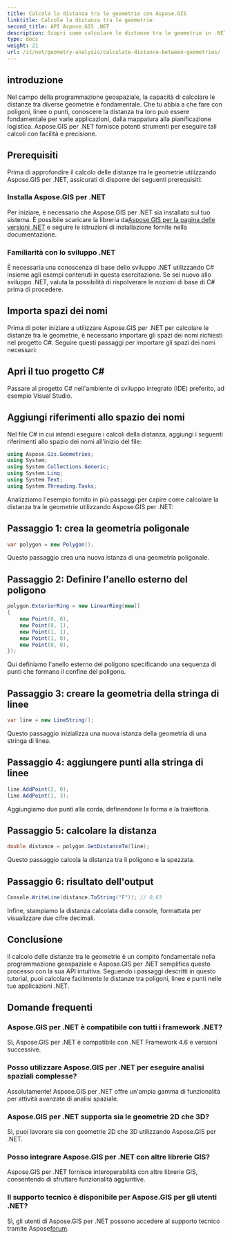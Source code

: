 ```yaml
---
title: Calcola la distanza tra le geometrie con Aspose.GIS
linktitle: Calcola la distanza tra le geometrie
second_title: API Aspose.GIS .NET
description: Scopri come calcolare le distanze tra le geometrie in .NET utilizzando Aspose.GIS. Guida passo passo con esempi di codice. Migliora le tue applicazioni geospaziali.
type: docs
weight: 21
url: /it/net/geometry-analysis/calculate-distance-between-geometries/
---
```

## introduzione
Nel campo della programmazione geospaziale, la capacità di calcolare le distanze tra diverse geometrie è fondamentale. Che tu abbia a che fare con poligoni, linee o punti, conoscere la distanza tra loro può essere fondamentale per varie applicazioni, dalla mappatura alla pianificazione logistica. Aspose.GIS per .NET fornisce potenti strumenti per eseguire tali calcoli con facilità e precisione.
## Prerequisiti
Prima di approfondire il calcolo delle distanze tra le geometrie utilizzando Aspose.GIS per .NET, assicurati di disporre dei seguenti prerequisiti:
### Installa Aspose.GIS per .NET
 Per iniziare, è necessario che Aspose.GIS per .NET sia installato sul tuo sistema. È possibile scaricare la libreria da[Aspose.GIS per la pagina delle versioni .NET](https://releases.aspose.com/gis/net/) e seguire le istruzioni di installazione fornite nella documentazione.
### Familiarità con lo sviluppo .NET
È necessaria una conoscenza di base dello sviluppo .NET utilizzando C# insieme agli esempi contenuti in questa esercitazione. Se sei nuovo allo sviluppo .NET, valuta la possibilità di rispolverare le nozioni di base di C# prima di procedere.

## Importa spazi dei nomi
Prima di poter iniziare a utilizzare Aspose.GIS per .NET per calcolare le distanze tra le geometrie, è necessario importare gli spazi dei nomi richiesti nel progetto C#. Seguire questi passaggi per importare gli spazi dei nomi necessari:
## Apri il tuo progetto C#
Passare al progetto C# nell'ambiente di sviluppo integrato (IDE) preferito, ad esempio Visual Studio.
## Aggiungi riferimenti allo spazio dei nomi
Nel file C# in cui intendi eseguire i calcoli della distanza, aggiungi i seguenti riferimenti allo spazio dei nomi all'inizio del file:
```csharp
using Aspose.Gis.Geometries;
using System;
using System.Collections.Generic;
using System.Linq;
using System.Text;
using System.Threading.Tasks;
```

Analizziamo l'esempio fornito in più passaggi per capire come calcolare la distanza tra le geometrie utilizzando Aspose.GIS per .NET:
## Passaggio 1: crea la geometria poligonale
```csharp
var polygon = new Polygon();
```
Questo passaggio crea una nuova istanza di una geometria poligonale.
## Passaggio 2: Definire l'anello esterno del poligono
```csharp
polygon.ExteriorRing = new LinearRing(new[]
{
    new Point(0, 0),
    new Point(0, 1),
    new Point(1, 1),
    new Point(1, 0),
    new Point(0, 0),
});
```
Qui definiamo l'anello esterno del poligono specificando una sequenza di punti che formano il confine del poligono.
## Passaggio 3: creare la geometria della stringa di linee
```csharp
var line = new LineString();
```
Questo passaggio inizializza una nuova istanza della geometria di una stringa di linea.
## Passaggio 4: aggiungere punti alla stringa di linee
```csharp
line.AddPoint(2, 0);
line.AddPoint(1, 3);
```
Aggiungiamo due punti alla corda, definendone la forma e la traiettoria.
## Passaggio 5: calcolare la distanza
```csharp
double distance = polygon.GetDistanceTo(line);
```
Questo passaggio calcola la distanza tra il poligono e la spezzata.
## Passaggio 6: risultato dell'output
```csharp
Console.WriteLine(distance.ToString("F")); // 0,63
```
Infine, stampiamo la distanza calcolata dalla console, formattata per visualizzare due cifre decimali.

## Conclusione
Il calcolo delle distanze tra le geometrie è un compito fondamentale nella programmazione geospaziale e Aspose.GIS per .NET semplifica questo processo con la sua API intuitiva. Seguendo i passaggi descritti in questo tutorial, puoi calcolare facilmente le distanze tra poligoni, linee e punti nelle tue applicazioni .NET.
## Domande frequenti
### Aspose.GIS per .NET è compatibile con tutti i framework .NET?
Sì, Aspose.GIS per .NET è compatibile con .NET Framework 4.6 e versioni successive.
### Posso utilizzare Aspose.GIS per .NET per eseguire analisi spaziali complesse?
Assolutamente! Aspose.GIS per .NET offre un'ampia gamma di funzionalità per attività avanzate di analisi spaziale.
### Aspose.GIS per .NET supporta sia le geometrie 2D che 3D?
Sì, puoi lavorare sia con geometrie 2D che 3D utilizzando Aspose.GIS per .NET.
### Posso integrare Aspose.GIS per .NET con altre librerie GIS?
Aspose.GIS per .NET fornisce interoperabilità con altre librerie GIS, consentendo di sfruttare funzionalità aggiuntive.
### Il supporto tecnico è disponibile per Aspose.GIS per gli utenti .NET?
 Sì, gli utenti di Aspose.GIS per .NET possono accedere al supporto tecnico tramite Aspose[forum](https://forum.aspose.com/c/gis/33).
